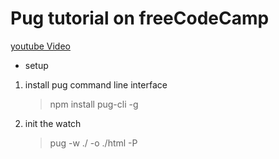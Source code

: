 # Pug tutorial on freeCodeCamp

[youtube Video](https://www.youtube.com/watch?v=kt3cEjjkCZA)

- setup

1. install pug command line interface
   > npm install pug-cli -g
2. init the watch
   > pug -w ./ -o ./html -P
